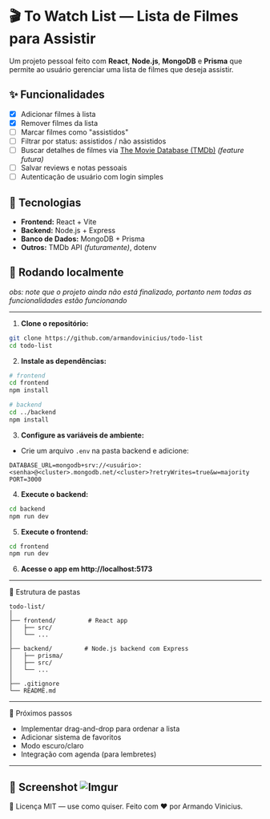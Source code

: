 # 🎬 To Watch List — Lista de Filmes para Assistir

Um projeto pessoal feito com **React**, **Node.js**, **MongoDB** e **Prisma** que permite ao usuário gerenciar uma lista de filmes que deseja assistir.

## ✨ Funcionalidades

- [x] Adicionar filmes à lista
- [x] Remover filmes da lista
- [ ] Marcar filmes como "assistidos"
- [ ] Filtrar por status: assistidos / não assistidos
- [ ] Buscar detalhes de filmes via [The Movie Database (TMDb)](https://www.themoviedb.org/) *(feature futura)*
- [ ] Salvar reviews e notas pessoais
- [ ] Autenticação de usuário com login simples

## 🧱 Tecnologias

- **Frontend:** React + Vite
- **Backend:** Node.js + Express
- **Banco de Dados:** MongoDB + Prisma
- **Outros:** TMDb API *(futuramente)*, dotenv

## 🚀 Rodando localmente

*obs: note que o projeto ainda não está finalizado, portanto nem todas as funcionalidades estão funcionando*

---
1. **Clone o repositório:**

```bash
git clone https://github.com/armandovinicius/todo-list
cd todo-list
```

2. **Instale as dependências:**
```bash
# frontend
cd frontend
npm install

# backend
cd ../backend
npm install
```

3. **Configure as variáveis de ambiente:**

- Crie um arquivo `.env` na pasta backend e adicione:

```.env
DATABASE_URL=mongodb+srv://<usuário>:<senha>@<cluster>.mongodb.net/<cluster>?retryWrites=true&w=majority
PORT=3000
```

4. **Execute o backend:**

```bash
cd backend
npm run dev
```

5. **Execute o frontend:**

```bash
cd frontend
npm run dev
```

6. **Acesse o app em http://localhost:5173**
---
📁 Estrutura de pastas
```plaintext
todo-list/
│
├── frontend/         # React app
│   ├── src/
│   └── ...
│
├── backend/         # Node.js backend com Express
│   ├── prisma/
│   ├── src/
│   └── ...
│
├── .gitignore
└── README.md
```
---
🧠 Próximos passos

 - Implementar drag-and-drop para ordenar a lista
 - Adicionar sistema de favoritos
 - Modo escuro/claro
 - Integração com agenda (para lembretes)
---
📸 Screenshot
![Imgur](https://i.imgur.com/NZM38Ye.png)
---
📜 Licença
MIT — use como quiser. Feito com ❤️ por Armando Vinicius.
